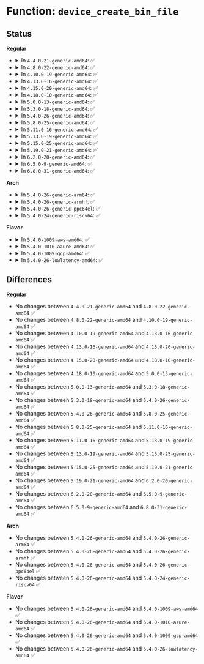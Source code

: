 # Function: <code>device_create_bin_file</code>

## Status
<b>Regular</b>
<ul>
<li>
<details>
<summary>In <code>4.4.0-21-generic-amd64</code>: ✅</summary>

```c
int device_create_bin_file(struct device * dev, const struct bin_attribute * attr)
```

```json
{
  "name": "device_create_bin_file",
  "collision_type": "Unique Global",
  "inline_type": "No",
  "funcs": [
    {
      "addr": 18446744071584376240,
      "name": "device_create_bin_file",
      "external": true,
      "loc": "drivers/base/core.c:641",
      "file": "drivers/base/core.c",
      "inline": "seen, unknown",
      "caller_inline": [],
      "caller_func": [
        "drivers/rapidio/rio-sysfs.c:rio_create_sysfs_dev_files",
        "drivers/misc/sram.c:sram_probe",
        "drivers/usb/core/sysfs.c:usb_create_sysfs_dev_files"
      ]
    }
  ],
  "symbols": [
    {
      "addr": 18446744071584376240,
      "name": "device_create_bin_file",
      "section": ".text",
      "bind": "STB_GLOBAL",
      "size": 31
    }
  ]
}
```
</details>
</li>
<li>
<details>
<summary>In <code>4.8.0-22-generic-amd64</code>: ✅</summary>

```c
int device_create_bin_file(struct device * dev, const struct bin_attribute * attr)
```

```json
{
  "name": "device_create_bin_file",
  "collision_type": "Unique Global",
  "inline_type": "No",
  "funcs": [
    {
      "addr": 18446744071584711200,
      "name": "device_create_bin_file",
      "external": true,
      "loc": "drivers/base/core.c:641",
      "file": "drivers/base/core.c",
      "inline": "seen, unknown",
      "caller_inline": [],
      "caller_func": [
        "drivers/rapidio/rio-sysfs.c:rio_create_sysfs_dev_files",
        "drivers/misc/sram.c:sram_probe",
        "drivers/usb/core/sysfs.c:usb_create_sysfs_dev_files"
      ]
    }
  ],
  "symbols": [
    {
      "addr": 18446744071584711200,
      "name": "device_create_bin_file",
      "section": ".text",
      "bind": "STB_GLOBAL",
      "size": 31
    }
  ]
}
```
</details>
</li>
<li>
<details>
<summary>In <code>4.10.0-19-generic-amd64</code>: ✅</summary>

```c
int device_create_bin_file(struct device * dev, const struct bin_attribute * attr)
```

```json
{
  "name": "device_create_bin_file",
  "collision_type": "Unique Global",
  "inline_type": "No",
  "funcs": [
    {
      "addr": 18446744071584898544,
      "name": "device_create_bin_file",
      "external": true,
      "loc": "drivers/base/core.c:1207",
      "file": "drivers/base/core.c",
      "inline": "seen, unknown",
      "caller_inline": [],
      "caller_func": [
        "drivers/rapidio/rio-sysfs.c:rio_create_sysfs_dev_files",
        "drivers/misc/sram.c:sram_probe",
        "drivers/usb/core/sysfs.c:usb_create_sysfs_dev_files"
      ]
    }
  ],
  "symbols": [
    {
      "addr": 18446744071584898544,
      "name": "device_create_bin_file",
      "section": ".text",
      "bind": "STB_GLOBAL",
      "size": 31
    }
  ]
}
```
</details>
</li>
<li>
<details>
<summary>In <code>4.13.0-16-generic-amd64</code>: ✅</summary>

```c
int device_create_bin_file(struct device * dev, const struct bin_attribute * attr)
```

```json
{
  "name": "device_create_bin_file",
  "collision_type": "Unique Global",
  "inline_type": "No",
  "funcs": [
    {
      "addr": 18446744071584984080,
      "name": "device_create_bin_file",
      "external": true,
      "loc": "drivers/base/core.c:1205",
      "file": "drivers/base/core.c",
      "inline": "seen, unknown",
      "caller_inline": [],
      "caller_func": [
        "drivers/misc/sram.c:sram_probe",
        "drivers/usb/core/sysfs.c:usb_create_sysfs_dev_files"
      ]
    }
  ],
  "symbols": [
    {
      "addr": 18446744071584984080,
      "name": "device_create_bin_file",
      "section": ".text",
      "bind": "STB_GLOBAL",
      "size": 31
    }
  ]
}
```
</details>
</li>
<li>
<details>
<summary>In <code>4.15.0-20-generic-amd64</code>: ✅</summary>

```c
int device_create_bin_file(struct device * dev, const struct bin_attribute * attr)
```

```json
{
  "name": "device_create_bin_file",
  "collision_type": "Unique Global",
  "inline_type": "No",
  "funcs": [
    {
      "addr": 18446744071585405888,
      "name": "device_create_bin_file",
      "external": true,
      "loc": "drivers/base/core.c:1340",
      "file": "drivers/base/core.c",
      "inline": "seen, unknown",
      "caller_inline": [],
      "caller_func": [
        "drivers/misc/sram.c:sram_probe",
        "drivers/usb/core/sysfs.c:usb_create_sysfs_dev_files"
      ]
    }
  ],
  "symbols": [
    {
      "addr": 18446744071585405888,
      "name": "device_create_bin_file",
      "section": ".text",
      "bind": "STB_GLOBAL",
      "size": 31
    }
  ]
}
```
</details>
</li>
<li>
<details>
<summary>In <code>4.18.0-10-generic-amd64</code>: ✅</summary>

```c
int device_create_bin_file(struct device * dev, const struct bin_attribute * attr)
```

```json
{
  "name": "device_create_bin_file",
  "collision_type": "Unique Global",
  "inline_type": "No",
  "funcs": [
    {
      "addr": 18446744071585648224,
      "name": "device_create_bin_file",
      "external": true,
      "loc": "drivers/base/core.c:1382",
      "file": "drivers/base/core.c",
      "inline": "seen, unknown",
      "caller_inline": [],
      "caller_func": [
        "drivers/misc/sram.c:sram_probe",
        "drivers/usb/core/sysfs.c:usb_create_sysfs_dev_files"
      ]
    }
  ],
  "symbols": [
    {
      "addr": 18446744071585648224,
      "name": "device_create_bin_file",
      "section": ".text",
      "bind": "STB_GLOBAL",
      "size": 31
    }
  ]
}
```
</details>
</li>
<li>
<details>
<summary>In <code>5.0.0-13-generic-amd64</code>: ✅</summary>

```c
int device_create_bin_file(struct device * dev, const struct bin_attribute * attr)
```

```json
{
  "name": "device_create_bin_file",
  "collision_type": "Unique Global",
  "inline_type": "No",
  "funcs": [
    {
      "addr": 18446744071585777648,
      "name": "device_create_bin_file",
      "external": true,
      "loc": "drivers/base/core.c:1456",
      "file": "drivers/base/core.c",
      "inline": "seen, unknown",
      "caller_inline": [],
      "caller_func": [
        "drivers/misc/sram.c:sram_probe",
        "drivers/usb/core/sysfs.c:usb_create_sysfs_dev_files"
      ]
    }
  ],
  "symbols": [
    {
      "addr": 18446744071585777648,
      "name": "device_create_bin_file",
      "section": ".text",
      "bind": "STB_GLOBAL",
      "size": 31
    }
  ]
}
```
</details>
</li>
<li>
<details>
<summary>In <code>5.3.0-18-generic-amd64</code>: ✅</summary>

```c
int device_create_bin_file(struct device * dev, const struct bin_attribute * attr)
```

```json
{
  "name": "device_create_bin_file",
  "collision_type": "Unique Global",
  "inline_type": "No",
  "funcs": [
    {
      "addr": 18446744071586010608,
      "name": "device_create_bin_file",
      "external": true,
      "loc": "drivers/base/core.c:1601",
      "file": "drivers/base/core.c",
      "inline": "seen, unknown",
      "caller_inline": [],
      "caller_func": [
        "drivers/misc/sram.c:sram_reserve_regions",
        "drivers/usb/core/sysfs.c:usb_create_sysfs_dev_files",
        "drivers/nvmem/nvmem-sysfs.c:nvmem_sysfs_setup_compat"
      ]
    }
  ],
  "symbols": [
    {
      "addr": 18446744071586010608,
      "name": "device_create_bin_file",
      "section": ".text",
      "bind": "STB_GLOBAL",
      "size": 27
    }
  ]
}
```
</details>
</li>
<li>
<details>
<summary>In <code>5.4.0-26-generic-amd64</code>: ✅</summary>

```c
int device_create_bin_file(struct device * dev, const struct bin_attribute * attr)
```

```json
{
  "name": "device_create_bin_file",
  "collision_type": "Unique Global",
  "inline_type": "No",
  "funcs": [
    {
      "addr": 18446744071586157472,
      "name": "device_create_bin_file",
      "external": true,
      "loc": "drivers/base/core.c:1638",
      "file": "drivers/base/core.c",
      "inline": "seen, unknown",
      "caller_inline": [],
      "caller_func": [
        "drivers/misc/sram.c:sram_reserve_regions",
        "drivers/usb/core/sysfs.c:usb_create_sysfs_dev_files",
        "drivers/nvmem/nvmem-sysfs.c:nvmem_sysfs_setup_compat"
      ]
    }
  ],
  "symbols": [
    {
      "addr": 18446744071586157472,
      "name": "device_create_bin_file",
      "section": ".text",
      "bind": "STB_GLOBAL",
      "size": 27
    }
  ]
}
```
</details>
</li>
<li>
<details>
<summary>In <code>5.8.0-25-generic-amd64</code>: ✅</summary>

```c
int device_create_bin_file(struct device * dev, const struct bin_attribute * attr)
```

```json
{
  "name": "device_create_bin_file",
  "collision_type": "Unique Global",
  "inline_type": "No",
  "funcs": [
    {
      "addr": 18446744071586914928,
      "name": "device_create_bin_file",
      "external": true,
      "loc": "drivers/base/core.c:2116",
      "file": "drivers/base/core.c",
      "inline": "seen, unknown",
      "caller_inline": [],
      "caller_func": [
        "drivers/misc/sram.c:sram_add_partition",
        "drivers/usb/core/sysfs.c:usb_create_sysfs_dev_files",
        "drivers/nvmem/core.c:nvmem_register"
      ]
    }
  ],
  "symbols": [
    {
      "addr": 18446744071586914928,
      "name": "device_create_bin_file",
      "section": ".text",
      "bind": "STB_GLOBAL",
      "size": 27
    }
  ]
}
```
</details>
</li>
<li>
<details>
<summary>In <code>5.11.0-16-generic-amd64</code>: ✅</summary>

```c
int device_create_bin_file(struct device * dev, const struct bin_attribute * attr)
```

```json
{
  "name": "device_create_bin_file",
  "collision_type": "Unique Global",
  "inline_type": "No",
  "funcs": [
    {
      "addr": 18446744071586999488,
      "name": "device_create_bin_file",
      "external": true,
      "loc": "drivers/base/core.c:2526",
      "file": "drivers/base/core.c",
      "inline": "seen, unknown",
      "caller_inline": [],
      "caller_func": [
        "drivers/misc/sram.c:sram_add_partition",
        "drivers/usb/core/sysfs.c:usb_create_sysfs_dev_files",
        "drivers/nvmem/core.c:nvmem_register"
      ]
    }
  ],
  "symbols": [
    {
      "addr": 18446744071586999488,
      "name": "device_create_bin_file",
      "section": ".text",
      "bind": "STB_GLOBAL",
      "size": 27
    }
  ]
}
```
</details>
</li>
<li>
<details>
<summary>In <code>5.13.0-19-generic-amd64</code>: ✅</summary>

```c
int device_create_bin_file(struct device * dev, const struct bin_attribute * attr)
```

```json
{
  "name": "device_create_bin_file",
  "collision_type": "Unique Global",
  "inline_type": "No",
  "funcs": [
    {
      "addr": 18446744071586881920,
      "name": "device_create_bin_file",
      "external": true,
      "loc": "drivers/base/core.c:2738",
      "file": "drivers/base/core.c",
      "inline": "seen, unknown",
      "caller_inline": [],
      "caller_func": [
        "drivers/misc/sram.c:sram_reserve_regions",
        "drivers/usb/core/sysfs.c:usb_create_sysfs_dev_files",
        "drivers/nvmem/core.c:nvmem_register"
      ]
    }
  ],
  "symbols": [
    {
      "addr": 18446744071586881920,
      "name": "device_create_bin_file",
      "section": ".text",
      "bind": "STB_GLOBAL",
      "size": 27
    }
  ]
}
```
</details>
</li>
<li>
<details>
<summary>In <code>5.15.0-25-generic-amd64</code>: ✅</summary>

```c
int device_create_bin_file(struct device * dev, const struct bin_attribute * attr)
```

```json
{
  "name": "device_create_bin_file",
  "collision_type": "Unique Global",
  "inline_type": "No",
  "funcs": [
    {
      "addr": 18446744071587443552,
      "name": "device_create_bin_file",
      "external": true,
      "loc": "drivers/base/core.c:2803",
      "file": "drivers/base/core.c",
      "inline": "seen, unknown",
      "caller_inline": [],
      "caller_func": [
        "drivers/misc/sram.c:sram_add_partition",
        "drivers/usb/core/sysfs.c:usb_create_sysfs_dev_files",
        "drivers/nvmem/core.c:nvmem_register"
      ]
    }
  ],
  "symbols": [
    {
      "addr": 18446744071587443552,
      "name": "device_create_bin_file",
      "section": ".text",
      "bind": "STB_GLOBAL",
      "size": 27
    }
  ]
}
```
</details>
</li>
<li>
<details>
<summary>In <code>5.19.0-21-generic-amd64</code>: ✅</summary>

```c
int device_create_bin_file(struct device * dev, const struct bin_attribute * attr)
```

```json
{
  "name": "device_create_bin_file",
  "collision_type": "Unique Global",
  "inline_type": "No",
  "funcs": [
    {
      "addr": 18446744071588760176,
      "name": "device_create_bin_file",
      "external": true,
      "loc": "drivers/base/core.c:2828",
      "file": "drivers/base/core.c",
      "inline": "seen, unknown",
      "caller_inline": [],
      "caller_func": [
        "drivers/misc/sram.c:sram_add_partition",
        "drivers/usb/core/sysfs.c:usb_create_sysfs_dev_files",
        "drivers/nvmem/core.c:nvmem_register"
      ]
    }
  ],
  "symbols": [
    {
      "addr": 18446744071588760176,
      "name": "device_create_bin_file",
      "section": ".text",
      "bind": "STB_GLOBAL",
      "size": 43
    }
  ]
}
```
</details>
</li>
<li>
<details>
<summary>In <code>6.2.0-20-generic-amd64</code>: ✅</summary>

```c
int device_create_bin_file(struct device * dev, const struct bin_attribute * attr)
```

```json
{
  "name": "device_create_bin_file",
  "collision_type": "Unique Global",
  "inline_type": "No",
  "funcs": [
    {
      "addr": 18446744071590248896,
      "name": "device_create_bin_file",
      "external": true,
      "loc": "drivers/base/core.c:3026",
      "file": "drivers/base/core.c",
      "inline": "seen, unknown",
      "caller_inline": [],
      "caller_func": [
        "drivers/misc/sram.c:sram_add_partition",
        "drivers/usb/core/sysfs.c:usb_create_sysfs_dev_files",
        "drivers/nvmem/core.c:nvmem_register"
      ]
    }
  ],
  "symbols": [
    {
      "addr": 18446744071590248896,
      "name": "device_create_bin_file",
      "section": ".text",
      "bind": "STB_GLOBAL",
      "size": 43
    }
  ]
}
```
</details>
</li>
<li>
<details>
<summary>In <code>6.5.0-9-generic-amd64</code>: ✅</summary>

```c
int device_create_bin_file(struct device * dev, const struct bin_attribute * attr)
```

```json
{
  "name": "device_create_bin_file",
  "collision_type": "Unique Global",
  "inline_type": "No",
  "funcs": [
    {
      "addr": 18446744071590568928,
      "name": "device_create_bin_file",
      "external": true,
      "loc": "drivers/base/core.c:3032",
      "file": "drivers/base/core.c",
      "inline": "seen, unknown",
      "caller_inline": [],
      "caller_func": [
        "drivers/misc/sram.c:sram_add_partition",
        "drivers/usb/core/sysfs.c:usb_create_sysfs_dev_files",
        "drivers/nvmem/core.c:nvmem_register"
      ]
    }
  ],
  "symbols": [
    {
      "addr": 18446744071590568928,
      "name": "device_create_bin_file",
      "section": ".text",
      "bind": "STB_GLOBAL",
      "size": 43
    }
  ]
}
```
</details>
</li>
<li>
<details>
<summary>In <code>6.8.0-31-generic-amd64</code>: ✅</summary>

```c
int device_create_bin_file(struct device * dev, const struct bin_attribute * attr)
```

```json
{
  "name": "device_create_bin_file",
  "collision_type": "Unique Global",
  "inline_type": "No",
  "funcs": [
    {
      "addr": 18446744071590927328,
      "name": "device_create_bin_file",
      "external": true,
      "loc": "drivers/base/core.c:3047",
      "file": "drivers/base/core.c",
      "inline": "seen, unknown",
      "caller_inline": [],
      "caller_func": [
        "drivers/misc/sram.c:sram_add_partition",
        "drivers/usb/core/sysfs.c:usb_create_sysfs_dev_files",
        "drivers/nvmem/core.c:nvmem_register"
      ]
    }
  ],
  "symbols": [
    {
      "addr": 18446744071590927328,
      "name": "device_create_bin_file",
      "section": ".text",
      "bind": "STB_GLOBAL",
      "size": 43
    }
  ]
}
```
</details>
</li>
</ul>
<b>Arch</b>
<ul>
<li>
<details>
<summary>In <code>5.4.0-26-generic-arm64</code>: ✅</summary>

```c
int device_create_bin_file(struct device * dev, const struct bin_attribute * attr)
```

```json
{
  "name": "device_create_bin_file",
  "collision_type": "Unique Global",
  "inline_type": "No",
  "funcs": [
    {
      "addr": 18446603336498951624,
      "name": "device_create_bin_file",
      "external": true,
      "loc": "drivers/base/core.c:1638",
      "file": "drivers/base/core.c",
      "inline": "seen, unknown",
      "caller_inline": [],
      "caller_func": [
        "drivers/misc/sram.c:sram_reserve_regions",
        "drivers/usb/core/sysfs.c:usb_create_sysfs_dev_files",
        "drivers/nvmem/nvmem-sysfs.c:nvmem_sysfs_setup_compat"
      ]
    }
  ],
  "symbols": [
    {
      "addr": 18446603336498951624,
      "name": "device_create_bin_file",
      "section": ".text",
      "bind": "STB_GLOBAL",
      "size": 64
    }
  ]
}
```
</details>
</li>
<li>
<details>
<summary>In <code>5.4.0-26-generic-armhf</code>: ✅</summary>

```c
int device_create_bin_file(struct device * dev, const struct bin_attribute * attr)
```

```json
{
  "name": "device_create_bin_file",
  "collision_type": "Unique Global",
  "inline_type": "No",
  "funcs": [
    {
      "addr": 3231522844,
      "name": "device_create_bin_file",
      "external": true,
      "loc": "drivers/base/core.c:1638",
      "file": "drivers/base/core.c",
      "inline": "seen, unknown",
      "caller_inline": [],
      "caller_func": [
        "drivers/soc/tegra/fuse/fuse-tegra.c:tegra_fuse_probe",
        "drivers/misc/sram.c:sram_reserve_regions",
        "drivers/usb/core/sysfs.c:usb_create_sysfs_dev_files",
        "drivers/nvmem/nvmem-sysfs.c:nvmem_sysfs_setup_compat"
      ]
    }
  ],
  "symbols": [
    {
      "addr": 3231522844,
      "name": "device_create_bin_file",
      "section": ".text",
      "bind": "STB_GLOBAL",
      "size": 44
    }
  ]
}
```
</details>
</li>
<li>
<details>
<summary>In <code>5.4.0-26-generic-ppc64el</code>: ✅</summary>

```c
int device_create_bin_file(struct device * dev, const struct bin_attribute * attr)
```

```json
{
  "name": "device_create_bin_file",
  "collision_type": "Unique Global",
  "inline_type": "No",
  "funcs": [
    {
      "addr": 13835058055292093968,
      "name": "device_create_bin_file",
      "external": true,
      "loc": "drivers/base/core.c:1638",
      "file": "drivers/base/core.c",
      "inline": "seen, unknown",
      "caller_inline": [],
      "caller_func": [
        "drivers/pci/pci-sysfs.c:pci_create_legacy_files",
        "drivers/pci/pci-sysfs.c:pci_create_legacy_files",
        "drivers/misc/sram.c:sram_reserve_regions",
        "drivers/usb/core/sysfs.c:usb_create_sysfs_dev_files",
        "drivers/nvmem/nvmem-sysfs.c:nvmem_sysfs_setup_compat"
      ]
    }
  ],
  "symbols": [
    {
      "addr": 13835058055292093968,
      "name": "device_create_bin_file",
      "section": ".text",
      "bind": "STB_GLOBAL",
      "size": 72
    }
  ]
}
```
</details>
</li>
<li>
<details>
<summary>In <code>5.4.0-24-generic-riscv64</code>: ✅</summary>

```c
int device_create_bin_file(struct device * dev, const struct bin_attribute * attr)
```

```json
{
  "name": "device_create_bin_file",
  "collision_type": "Unique Global",
  "inline_type": "No",
  "funcs": [
    {
      "addr": 18446743936276334934,
      "name": "device_create_bin_file",
      "external": true,
      "loc": "drivers/base/core.c:1638",
      "file": "drivers/base/core.c",
      "inline": "seen, unknown",
      "caller_inline": [],
      "caller_func": [
        "drivers/misc/sram.c:sram_reserve_regions",
        "drivers/usb/core/sysfs.c:usb_create_sysfs_dev_files",
        "drivers/nvmem/nvmem-sysfs.c:nvmem_sysfs_setup_compat"
      ]
    }
  ],
  "symbols": [
    {
      "addr": 18446743936276334934,
      "name": "device_create_bin_file",
      "section": ".text",
      "bind": "STB_GLOBAL",
      "size": 56
    }
  ]
}
```
</details>
</li>
</ul>
<b>Flavor</b>
<ul>
<li>
<details>
<summary>In <code>5.4.0-1009-aws-amd64</code>: ✅</summary>

```c
int device_create_bin_file(struct device * dev, const struct bin_attribute * attr)
```

```json
{
  "name": "device_create_bin_file",
  "collision_type": "Unique Global",
  "inline_type": "No",
  "funcs": [
    {
      "addr": 18446744071585917840,
      "name": "device_create_bin_file",
      "external": true,
      "loc": "drivers/base/core.c:1638",
      "file": "drivers/base/core.c",
      "inline": "seen, unknown",
      "caller_inline": [],
      "caller_func": [
        "drivers/misc/sram.c:sram_reserve_regions",
        "drivers/usb/core/sysfs.c:usb_create_sysfs_dev_files",
        "drivers/nvmem/nvmem-sysfs.c:nvmem_sysfs_setup_compat"
      ]
    }
  ],
  "symbols": [
    {
      "addr": 18446744071585917840,
      "name": "device_create_bin_file",
      "section": ".text",
      "bind": "STB_GLOBAL",
      "size": 27
    }
  ]
}
```
</details>
</li>
<li>
<details>
<summary>In <code>5.4.0-1010-azure-amd64</code>: ✅</summary>

```c
int device_create_bin_file(struct device * dev, const struct bin_attribute * attr)
```

```json
{
  "name": "device_create_bin_file",
  "collision_type": "Unique Global",
  "inline_type": "No",
  "funcs": [
    {
      "addr": 18446744071585766976,
      "name": "device_create_bin_file",
      "external": true,
      "loc": "drivers/base/core.c:1638",
      "file": "drivers/base/core.c",
      "inline": "seen, unknown",
      "caller_inline": [],
      "caller_func": [
        "drivers/misc/sram.c:sram_reserve_regions",
        "drivers/usb/core/sysfs.c:usb_create_sysfs_dev_files",
        "drivers/nvmem/nvmem-sysfs.c:nvmem_sysfs_setup_compat"
      ]
    }
  ],
  "symbols": [
    {
      "addr": 18446744071585766976,
      "name": "device_create_bin_file",
      "section": ".text",
      "bind": "STB_GLOBAL",
      "size": 27
    }
  ]
}
```
</details>
</li>
<li>
<details>
<summary>In <code>5.4.0-1009-gcp-amd64</code>: ✅</summary>

```c
int device_create_bin_file(struct device * dev, const struct bin_attribute * attr)
```

```json
{
  "name": "device_create_bin_file",
  "collision_type": "Unique Global",
  "inline_type": "No",
  "funcs": [
    {
      "addr": 18446744071586107488,
      "name": "device_create_bin_file",
      "external": true,
      "loc": "drivers/base/core.c:1638",
      "file": "drivers/base/core.c",
      "inline": "seen, unknown",
      "caller_inline": [],
      "caller_func": [
        "drivers/misc/sram.c:sram_reserve_regions",
        "drivers/usb/core/sysfs.c:usb_create_sysfs_dev_files",
        "drivers/nvmem/nvmem-sysfs.c:nvmem_sysfs_setup_compat"
      ]
    }
  ],
  "symbols": [
    {
      "addr": 18446744071586107488,
      "name": "device_create_bin_file",
      "section": ".text",
      "bind": "STB_GLOBAL",
      "size": 27
    }
  ]
}
```
</details>
</li>
<li>
<details>
<summary>In <code>5.4.0-26-lowlatency-amd64</code>: ✅</summary>

```c
int device_create_bin_file(struct device * dev, const struct bin_attribute * attr)
```

```json
{
  "name": "device_create_bin_file",
  "collision_type": "Unique Global",
  "inline_type": "No",
  "funcs": [
    {
      "addr": 18446744071586216096,
      "name": "device_create_bin_file",
      "external": true,
      "loc": "drivers/base/core.c:1638",
      "file": "drivers/base/core.c",
      "inline": "seen, unknown",
      "caller_inline": [],
      "caller_func": [
        "drivers/misc/sram.c:sram_reserve_regions",
        "drivers/usb/core/sysfs.c:usb_create_sysfs_dev_files",
        "drivers/nvmem/nvmem-sysfs.c:nvmem_sysfs_setup_compat"
      ]
    }
  ],
  "symbols": [
    {
      "addr": 18446744071586216096,
      "name": "device_create_bin_file",
      "section": ".text",
      "bind": "STB_GLOBAL",
      "size": 27
    }
  ]
}
```
</details>
</li>
</ul>

## Differences
<b>Regular</b>
<ul>
<li>
No changes between <code>4.4.0-21-generic-amd64</code> and <code>4.8.0-22-generic-amd64</code> ✅
</li>
<li>
No changes between <code>4.8.0-22-generic-amd64</code> and <code>4.10.0-19-generic-amd64</code> ✅
</li>
<li>
No changes between <code>4.10.0-19-generic-amd64</code> and <code>4.13.0-16-generic-amd64</code> ✅
</li>
<li>
No changes between <code>4.13.0-16-generic-amd64</code> and <code>4.15.0-20-generic-amd64</code> ✅
</li>
<li>
No changes between <code>4.15.0-20-generic-amd64</code> and <code>4.18.0-10-generic-amd64</code> ✅
</li>
<li>
No changes between <code>4.18.0-10-generic-amd64</code> and <code>5.0.0-13-generic-amd64</code> ✅
</li>
<li>
No changes between <code>5.0.0-13-generic-amd64</code> and <code>5.3.0-18-generic-amd64</code> ✅
</li>
<li>
No changes between <code>5.3.0-18-generic-amd64</code> and <code>5.4.0-26-generic-amd64</code> ✅
</li>
<li>
No changes between <code>5.4.0-26-generic-amd64</code> and <code>5.8.0-25-generic-amd64</code> ✅
</li>
<li>
No changes between <code>5.8.0-25-generic-amd64</code> and <code>5.11.0-16-generic-amd64</code> ✅
</li>
<li>
No changes between <code>5.11.0-16-generic-amd64</code> and <code>5.13.0-19-generic-amd64</code> ✅
</li>
<li>
No changes between <code>5.13.0-19-generic-amd64</code> and <code>5.15.0-25-generic-amd64</code> ✅
</li>
<li>
No changes between <code>5.15.0-25-generic-amd64</code> and <code>5.19.0-21-generic-amd64</code> ✅
</li>
<li>
No changes between <code>5.19.0-21-generic-amd64</code> and <code>6.2.0-20-generic-amd64</code> ✅
</li>
<li>
No changes between <code>6.2.0-20-generic-amd64</code> and <code>6.5.0-9-generic-amd64</code> ✅
</li>
<li>
No changes between <code>6.5.0-9-generic-amd64</code> and <code>6.8.0-31-generic-amd64</code> ✅
</li>
</ul>
<b>Arch</b>
<ul>
<li>
No changes between <code>5.4.0-26-generic-amd64</code> and <code>5.4.0-26-generic-arm64</code> ✅
</li>
<li>
No changes between <code>5.4.0-26-generic-amd64</code> and <code>5.4.0-26-generic-armhf</code> ✅
</li>
<li>
No changes between <code>5.4.0-26-generic-amd64</code> and <code>5.4.0-26-generic-ppc64el</code> ✅
</li>
<li>
No changes between <code>5.4.0-26-generic-amd64</code> and <code>5.4.0-24-generic-riscv64</code> ✅
</li>
</ul>
<b>Flavor</b>
<ul>
<li>
No changes between <code>5.4.0-26-generic-amd64</code> and <code>5.4.0-1009-aws-amd64</code> ✅
</li>
<li>
No changes between <code>5.4.0-26-generic-amd64</code> and <code>5.4.0-1010-azure-amd64</code> ✅
</li>
<li>
No changes between <code>5.4.0-26-generic-amd64</code> and <code>5.4.0-1009-gcp-amd64</code> ✅
</li>
<li>
No changes between <code>5.4.0-26-generic-amd64</code> and <code>5.4.0-26-lowlatency-amd64</code> ✅
</li>
</ul>
